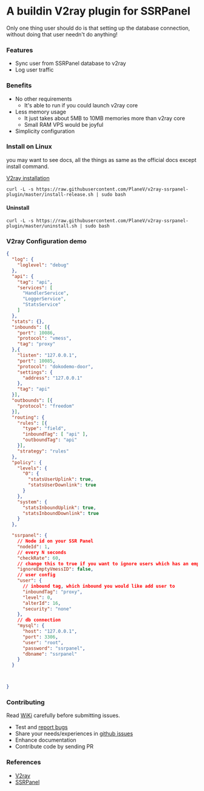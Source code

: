 # A buildin V2ray plugin for SSRPanel

Only one thing user should do is that setting up the database connection, without doing that user needn't do anything!

### Features

- Sync user from SSRPanel database to v2ray
- Log user traffic

### Benefits

- No other requirements
  - It's  able to run if you could launch v2ray core
- Less memory usage
  - It just takes about 5MB to 10MB memories more than v2ray core
  - Small RAM VPS would be joyful
- Simplicity configuration

### Install on Linux

you may want to see docs, all the things as same as the official docs except install command.

[V2ray installation](https://www.v2ray.com/en/welcome/install.html)

```
curl -L -s https://raw.githubusercontent.com/PlaneV/v2ray-ssrpanel-plugin/master/install-release.sh | sudo bash
```

#### Uninstall

```
curl -L -s https://raw.githubusercontent.com/PlaneV/v2ray-ssrpanel-plugin/master/uninstall.sh | sudo bash
```

### V2ray Configuration demo

```json
{
  "log": {
    "loglevel": "debug"
  },
  "api": {
    "tag": "api",
    "services": [
      "HandlerService",
      "LoggerService",
      "StatsService"
    ]
  },
  "stats": {},
  "inbounds": [{
    "port": 10086,
    "protocol": "vmess",
    "tag": "proxy"
  },{
    "listen": "127.0.0.1",
    "port": 10085,
    "protocol": "dokodemo-door",
    "settings": {
      "address": "127.0.0.1"
    },
    "tag": "api"
  }],
  "outbounds": [{
    "protocol": "freedom"
  }],
  "routing": {
    "rules": [{
      "type": "field",
      "inboundTag": [ "api" ],
      "outboundTag": "api"
    }],
    "strategy": "rules"
  },
  "policy": {
    "levels": {
      "0": {
        "statsUserUplink": true,
        "statsUserDownlink": true
      }
    },
    "system": {
      "statsInboundUplink": true,
      "statsInboundDownlink": true
    }
  },

  "ssrpanel": {
    // Node id on your SSR Panel
    "nodeId": 1,
    // every N seconds
    "checkRate": 60,
    // change this to true if you want to ignore users which has an empty vmess_id
    "ignoreEmptyVmessID": false,
    // user config
    "user": {
      // inbound tag, which inbound you would like add user to
      "inboundTag": "proxy",
      "level": 0,
      "alterId": 16,
      "security": "none"
    },
    // db connection
    "mysql": {
      "host": "127.0.0.1",
      "port": 3306,
      "user": "root",
      "password": "ssrpanel",
      "dbname": "ssrpanel"
    }
  }



}
```

### Contributing

Read [WiKi](https://github.com/ColetteContreras/v2ray-ssrpanel-plugin/wiki) carefully before submitting issues.

- Test and [report bugs](https://github.com/ColetteContreras/v2ray-ssrpanel-plugin/issues)
- Share your needs/experiences in [github issues](https://github.com/ColetteContreras/v2ray-ssrpanel-plugin/issues)
- Enhance documentation
- Contribute code by sending PR

### References

- [V2ray](https://github.com/v2ray/v2ray-core)
- [SSRPanel](https://github.com/ssrpanel/SSRPanel)
